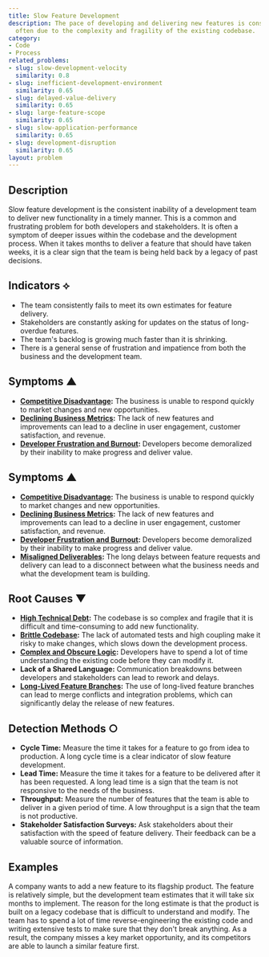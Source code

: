 ```yaml
---
title: Slow Feature Development
description: The pace of developing and delivering new features is consistently slow,
  often due to the complexity and fragility of the existing codebase.
category:
- Code
- Process
related_problems:
- slug: slow-development-velocity
  similarity: 0.8
- slug: inefficient-development-environment
  similarity: 0.65
- slug: delayed-value-delivery
  similarity: 0.65
- slug: large-feature-scope
  similarity: 0.65
- slug: slow-application-performance
  similarity: 0.65
- slug: development-disruption
  similarity: 0.65
layout: problem
---
```


## Description
Slow feature development is the consistent inability of a development team to deliver new functionality in a timely manner. This is a common and frustrating problem for both developers and stakeholders. It is often a symptom of deeper issues within the codebase and the development process. When it takes months to deliver a feature that should have taken weeks, it is a clear sign that the team is being held back by a legacy of past decisions.

## Indicators ⟡
- The team consistently fails to meet its own estimates for feature delivery.
- Stakeholders are constantly asking for updates on the status of long-overdue features.
- The team's backlog is growing much faster than it is shrinking.
- There is a general sense of frustration and impatience from both the business and the development team.

## Symptoms ▲
- **[Competitive Disadvantage](competitive-disadvantage.md):** The business is unable to respond quickly to market changes and new opportunities.
- **[Declining Business Metrics](declining-business-metrics.md):** The lack of new features and improvements can lead to a decline in user engagement, customer satisfaction, and revenue.
- **[Developer Frustration and Burnout](developer-frustration-and-burnout.md):** Developers become demoralized by their inability to make progress and deliver value.
## Symptoms ▲
- **[Competitive Disadvantage](competitive-disadvantage.md):** The business is unable to respond quickly to market changes and new opportunities.
- **[Declining Business Metrics](declining-business-metrics.md):** The lack of new features and improvements can lead to a decline in user engagement, customer satisfaction, and revenue.
- **[Developer Frustration and Burnout](developer-frustration-and-burnout.md):** Developers become demoralized by their inability to make progress and deliver value.
- **[Misaligned Deliverables](misaligned-deliverables.md):** The long delays between feature requests and delivery can lead to a disconnect between what the business needs and what the development team is building.

## Root Causes ▼
- **[High Technical Debt](high-technical-debt.md):** The codebase is so complex and fragile that it is difficult and time-consuming to add new functionality.
- **[Brittle Codebase](brittle-codebase.md):** The lack of automated tests and high coupling make it risky to make changes, which slows down the development process.
- **[Complex and Obscure Logic](complex-and-obscure-logic.md):** Developers have to spend a lot of time understanding the existing code before they can modify it.
- **Lack of a Shared Language:** Communication breakdowns between developers and stakeholders can lead to rework and delays.
- **[Long-Lived Feature Branches](long-lived-feature-branches.md):** The use of long-lived feature branches can lead to merge conflicts and integration problems, which can significantly delay the release of new features.

## Detection Methods ○
- **Cycle Time:** Measure the time it takes for a feature to go from idea to production. A long cycle time is a clear indicator of slow feature development.
- **Lead Time:** Measure the time it takes for a feature to be delivered after it has been requested. A long lead time is a sign that the team is not responsive to the needs of the business.
- **Throughput:** Measure the number of features that the team is able to deliver in a given period of time. A low throughput is a sign that the team is not productive.
- **Stakeholder Satisfaction Surveys:** Ask stakeholders about their satisfaction with the speed of feature delivery. Their feedback can be a valuable source of information.

## Examples
A company wants to add a new feature to its flagship product. The feature is relatively simple, but the development team estimates that it will take six months to implement. The reason for the long estimate is that the product is built on a legacy codebase that is difficult to understand and modify. The team has to spend a lot of time reverse-engineering the existing code and writing extensive tests to make sure that they don't break anything. As a result, the company misses a key market opportunity, and its competitors are able to launch a similar feature first.
